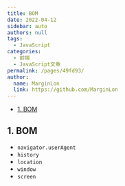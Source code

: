 ```yaml
---
title: BOM
date: 2022-04-12
sidebar: auto
authors: null
tags: 
  - JavaScript
categories: 
  - 前端
  - JavaScript文章
permalink: /pages/49fd93/
author: 
  name: MarginLon
  link: https://github.com/MarginLon
---
```


- [1. BOM](#1-bom)

## 1. BOM

- ```navigator.userAgent```
- ```history```
- ```location```
- ```window```
- ```screen```
